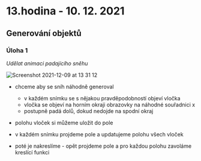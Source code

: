 # 13.hodina - 10. 12. 2021

## Generování objektů

### Úloha 1
*Udělat animaci padajícího sněhu*

![Screenshot 2021-12-09 at 13 31 12](https://user-images.githubusercontent.com/44325210/145397242-a52fa4e9-cabc-4c16-9108-0cd68f0b3efe.png)

- chceme aby se sníh náhodně generoval
  - v každém snímku se s nějakou pravděpodobností objeví vločka 
  - vločka se objeví na horním okraji obrazovky na náhodné souřadnici x
  - postupně padá dolů, dokud nedojde na spodní okraj

- polohu vloček si můžeme uložit do pole
- v každém snímku projdeme pole a updatujeme polohu všech vloček
- poté je nakreslíme - opět projdeme pole a pro každou polohu zavoláme kreslící funkci
